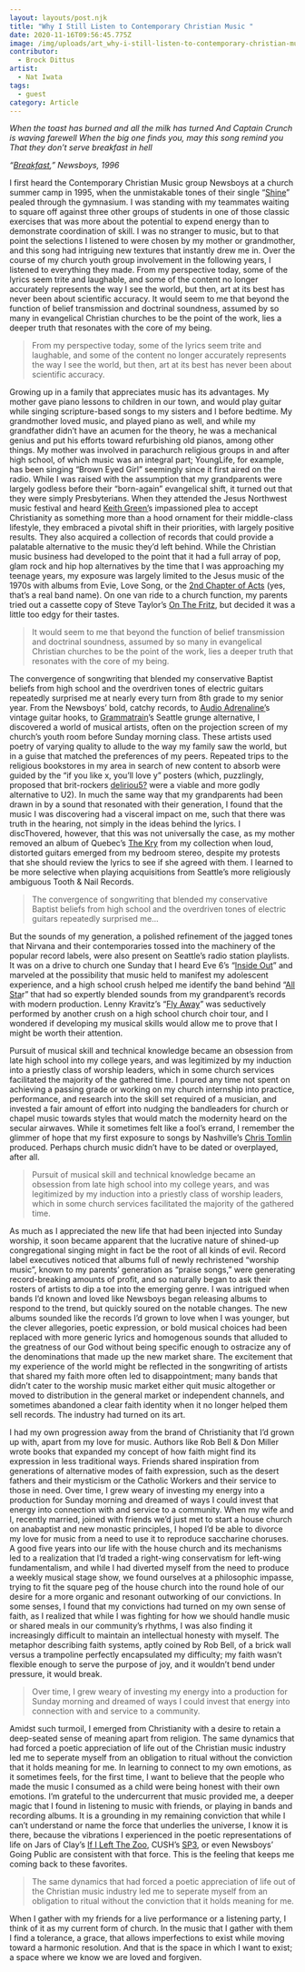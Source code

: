 ```yaml
---
layout: layouts/post.njk
title: "Why I Still Listen to Contemporary Christian Music "
date: 2020-11-16T09:56:45.775Z
image: /img/uploads/art_why-i-still-listen-to-contemporary-christian-music.jpg
contributor:
  - Brock Dittus
artist:
  - Nat Iwata
tags:
  - guest
category: Article
---
```

*When the toast has burned and all the milk has turned
And Captain Crunch is waving farewell
When the big one finds you, may this song remind you
That they don’t serve breakfast in hell*

*“[Breakfast](https://youtu.be/pNkrvcrpQhU),” Newsboys, 1996*

I first heard the Contemporary Christian Music group Newsboys at a church summer camp in 1995, when the unmistakable tones of their single “[Shine](https://youtu.be/m8y3IKarEVY)” pealed through the gymnasium. I was standing with my teammates waiting to square off against three other groups of students in one of those classic exercises that was more about the potential to expend energy than to demonstrate coordination of skill. I was no stranger to music, but to that point the selections I listened to were chosen by my mother or grandmother, and this song had intriguing new textures that instantly drew me in. Over the course of my church youth group involvement in the following years, I listened to everything they made. From my perspective today, some of the lyrics seem trite and laughable, and some of the content no longer accurately represents the way I see the world, but then, art at its best has never been about scientific accuracy. It would seem to me that beyond the function of belief transmission and doctrinal soundness, assumed by so many in evangelical Christian churches to be the point of the work, lies a deeper truth that resonates with the core of my being.

> From my perspective today, some of the lyrics seem trite and laughable, and some of the content no longer accurately represents the way I see the world, but then, art at its best has never been about scientific accuracy.

Growing up in a family that appreciates music has its advantages. My mother gave piano lessons to children in our town, and would play guitar while singing scripture-based songs to my sisters and I before bedtime. My grandmother loved music, and played piano as well, and while my grandfather didn’t have an acumen for the theory, he was a mechanical genius and put his efforts toward refurbishing old pianos, among other things. My mother was involved in parachurch religious groups in and after high school, of which music was an integral part; YoungLife, for example, has been singing “Brown Eyed Girl” seemingly since it first aired on the radio. While I was raised with the assumption that my grandparents were largely godless before their “born-again” evangelical shift, it turned out that they were simply Presbyterians. When they attended the Jesus Northwest music festival and heard [Keith Green’](https://youtu.be/UiS0qPqLK8c)s impassioned plea to accept Christianity as something more than a hood ornament for their middle-class lifestyle, they embraced a pivotal shift in their priorities, with largely positive results. They also acquired a collection of records that could provide a palatable alternative to the music they’d left behind. While the Christian music business had developed to the point that it had a full array of pop, glam rock and hip hop alternatives by the time that I was approaching my teenage years, my exposure was largely limited to the Jesus music of the 1970s with albums from Evie, Love Song, or the [2nd Chapter of Acts](https://youtu.be/G-hLSR5F4Y0) (yes, that’s a real band name). On one van ride to a church function, my parents tried out a cassette copy of Steve Taylor’s [On The Fritz](https://youtu.be/ohTBAp_m4GA), but decided it was a little too edgy for their tastes.

> It would seem to me that beyond the function of belief transmission and doctrinal soundness, assumed by so many in evangelical Christian churches to be the point of the work, lies a deeper truth that resonates with the core of my being.

The convergence of songwriting that blended my conservative Baptist beliefs from high school and the overdriven tones of electric guitars repeatedly surprised me at nearly every turn from 8th grade to my senior year. From the Newsboys’ bold, catchy records, to [Audio Adrenaline’](https://youtu.be/9SVahsiPQx8)s vintage guitar hooks, to [Grammatrain](https://youtu.be/WkpF-m1Ydl0)’s Seattle grunge alternative, I discovered a world of musical artists, often on the projection screen of my church’s youth room before Sunday morning class. These artists used poetry of varying quality to allude to the way my family saw the world, but in a guise that matched the preferences of my peers. Repeated trips to the religious bookstores in my area in search of new content to absorb were guided by the “if you like x, you’ll love y” posters (which, puzzlingly, proposed that brit-rockers [deliriou5?](< https://youtu.be/WlZ9tPPnZGw>) were a viable and more godly alternative to U2). In much the same way that my grandparents had been drawn in by a sound that resonated with their generation, I found that the music I was discovering had a visceral impact on me, such that there was truth in the hearing, not simply in the ideas behind the lyrics. I discThovered, however, that this was not universally the case, as my mother removed an album of Quebec’s [The Kry](https://youtu.be/oYtB9mRIIbU) from my collection when loud, distorted guitars emerged from my bedroom stereo, despite my protests that she should review the lyrics to see if she agreed with them. I learned to be more selective when playing acquisitions from Seattle’s more religiously ambiguous Tooth & Nail Records.

> The convergence of songwriting that blended my conservative Baptist beliefs from high school and the overdriven tones of electric guitars repeatedly surprised me...

But the sounds of my generation, a polished refinement of the jagged tones that Nirvana and their contemporaries tossed into the machinery of the popular record labels, were also present on Seattle’s radio station playlists. It was on a drive to church one Sunday that I heard Eve 6’s “[Inside Out](https://youtu.be/WkcQt-1j-SE)” and marveled at the possibility that music held to manifest my adolescent experience, and a high school crush helped me identify the band behind “[All Sta](https://youtu.be/N2QxDxzMGa8)r” that had so expertly blended sounds from my grandparent’s records with modern production. Lenny Kravitz’s “[Fly Away](https://youtu.be/S8xf_STggqs)” was seductively performed by another crush on a high school church choir tour, and I wondered if developing my musical skills would allow me to prove that I might be worth their attention.

Pursuit of musical skill and technical knowledge became an obsession from late high school into my college years, and was legitimized by my induction into a priestly class of worship leaders, which in some church services facilitated the majority of the gathered time. I poured any time not spent on achieving a passing grade or working on my church internship into practice, performance, and research into the skill set required of a musician, and invested a fair amount of effort into nudging the bandleaders for church or chapel music towards styles that would match the modernity heard on the secular airwaves. While it sometimes felt like a fool’s errand, I remember the glimmer of hope that my first exposure to songs by Nashville’s [Chris Tomlin](https://youtu.be/lPViExE4j-k) produced. Perhaps church music didn’t have to be dated or overplayed, after all.

> Pursuit of musical skill and technical knowledge became an obsession from late high school into my college years, and was legitimized by my induction into a priestly class of worship leaders, which in some church services facilitated the majority of the gathered time.

As much as I appreciated the new life that had been injected into Sunday worship, it soon became apparent that the lucrative nature of shined-up congregational singing might in fact be the root of all kinds of evil. Record label executives noticed that albums full of newly rechristened “worship music”, known to my parents’ generation as “praise songs,” were generating record-breaking amounts of profit, and so naturally began to ask their rosters of artists to dip a toe into the emerging genre. I was intrigued when bands I’d known and loved like Newsboys began releasing albums to respond to the trend, but quickly soured on the notable changes. The new albums sounded like the records I’d grown to love when I was younger, but the clever allegories, poetic expression, or bold musical choices had been replaced with more generic lyrics and homogenous sounds that alluded to the greatness of our God without being specific enough to ostracize any of the denominations that made up the new market share. The excitement that my experience of the world might be reflected in the songwriting of artists that shared my faith more often led to disappointment; many bands that didn’t cater to the worship music market either quit music altogether or moved to distribution in the general market or independent channels, and sometimes abandoned a clear faith identity when it no longer helped them sell records. The industry had turned on its art.

I had my own progression away from the brand of Christianity that I’d grown up with, apart from my love for music. Authors like Rob Bell & Don Miller wrote books that expanded my concept of how faith might find its expression in less traditional ways. Friends shared inspiration from generations of alternative modes of faith expression, such as the desert fathers and their mysticism or the Catholic Workers and their service to those in need. Over time, I grew weary of investing my energy into a production for Sunday morning and dreamed of ways I could invest that energy into connection with and service to a community. When my wife and I, recently married, joined with friends we’d just met to start a house church on anabaptist and new monastic principles, I hoped I’d be able to divorce my love for music from a need to use it to reproduce saccharine choruses.
A good five years into our life with the house church and its mechanisms led to a realization that I’d traded a right-wing conservatism for left-wing fundamentalism, and while I had diverted myself from the need to produce a weekly musical stage show, we found ourselves at a philosophic impasse, trying to fit the square peg of the house church into the round hole of our desire for a more organic and resonant outworking of our convictions. In some senses, I found that my convictions had turned on my own sense of faith, as I realized that while I was fighting for how we should handle music or shared meals in our community’s rhythms, I was also finding it increasingly difficult to maintain an intellectual honesty with myself. The metaphor describing faith systems, aptly coined by Rob Bell, of a brick wall versus a trampoline perfectly encapsulated my difficulty; my faith wasn’t flexible enough to serve the purpose of joy, and it wouldn’t bend under pressure, it would break.

> Over time, I grew weary of investing my energy into a production for Sunday morning and dreamed of ways I could invest that energy into connection with and service to a community.

Amidst such turmoil, I emerged from Christianity with a desire to retain a deep-seated sense of meaning apart from religion. The same dynamics that had forced a poetic appreciation of life out of the Christian music industry led me to seperate myself from an obligation to ritual without the conviction that it holds meaning for me. In learning to connect to my own emotions, as it sometimes feels, for the first time, I want to believe that the people who made the music I consumed as a child were being honest with their own emotions. I’m grateful to the undercurrent that music provided me, a deeper magic that I found in listening to music with friends, or playing in bands and recording albums. It is a grounding in my remaining conviction that while I can’t understand or name the force that underlies the universe, I know it is there, because the vibrations I experienced in the poetic representations of life on Jars of Clay’s [If I Left The Zoo](https://youtu.be/BNLcTWLcP8g), CUSH’s [SP3](https://youtu.be/i_VoFhLRaSA), or even Newsboys’ Going Public are consistent with that force. This is the feeling that keeps me coming back to these favorites.

> The same dynamics that had forced a poetic appreciation of life out of the Christian music industry led me to seperate myself from an obligation to ritual without the conviction that it holds meaning for me.

When I gather with my friends for a live performance or a listening party, I think of it as my current form of church. In the music that I gather with them I find a tolerance, a grace, that allows imperfections to exist while moving toward a harmonic resolution. And that is the space in which I want to exist; a space where we know we are loved and forgiven.
